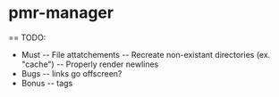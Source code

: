 # pmr-manager

== TODO:
- Must
-- File attatchements
-- Recreate non-existant directories (ex. "cache")
-- Properly render newlines
- Bugs
-- links go offscreen?
- Bonus
-- tags
